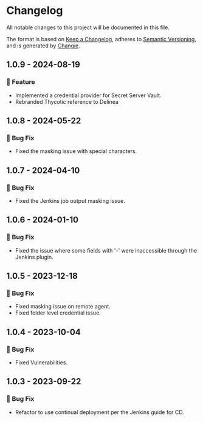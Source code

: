 # Changelog

All notable changes to this project will be documented in this file.

The format is based on [Keep a Changelog](https://keepachangelog.com/en/1.0.0/),
adheres to [Semantic Versioning](https://semver.org/spec/v2.0.0.html),
and is generated by [Changie](https://github.com/miniscruff/changie).
## 1.0.9 - 2024-08-19
### 🎉 Feature

- Implemented a credential provider for Secret Server Vault.
- Rebranded Thycotic reference to Delinea
## 1.0.8 - 2024-05-22
### 🐛 Bug Fix

- Fixed the masking issue with special characters.
## 1.0.7 - 2024-04-10
### 🐛 Bug Fix

- Fixed the Jenkins job output masking issue.
## 1.0.6 - 2024-01-10
### 🐛 Bug Fix

- Fixed the issue where some fields with '-' were inaccessible through the Jenkins plugin.
## 1.0.5 - 2023-12-18
### 🐛 Bug Fix

- Fixed masking issue on remote agent.
- Fixed folder level credential issue.
## 1.0.4 - 2023-10-04
### 🐛 Bug Fix

- Fixed Vulnerabilities.
## 1.0.3 - 2023-09-22
### 🐛 Bug Fix

- Refactor to use continual deployment per the Jenkins guide for CD.
